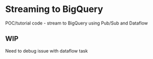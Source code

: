 # Streaming to BigQuery
POC/tutorial code - stream to BigQuery using Pub/Sub and Dataflow

## WIP
Need to debug issue with dataflow task
